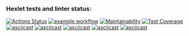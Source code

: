 ### Hexlet tests and linter status:
[![Actions Status](https://github.com/LikerK/python-project-lvl2/workflows/hexlet-check/badge.svg)](https://github.com/LikerK/python-project-lvl2/actions)
[![example workflow](https://github.com/LikerK/python-project-lvl2/workflows/my_linter/badge.svg)](https://github.com/LikerK/python-project-lvl2/actions)
[![Maintainability](https://api.codeclimate.com/v1/badges/c4dbc593129a63a866a6/maintainability)](https://codeclimate.com/github/LikerK/python-project-lvl2/maintainability)
[![Test Coverage](https://api.codeclimate.com/v1/badges/c4dbc593129a63a866a6/test_coverage)](https://codeclimate.com/github/LikerK/python-project-lvl2/test_coverage)
[![asciicast](https://asciinema.org/a/hmGSipGs9tviRXqFFbHbJRlSY.svg)](https://asciinema.org/a/hmGSipGs9tviRXqFFbHbJRlSY)
[![asciicast](https://asciinema.org/a/XyvFXV5t4e7FQXU8HOrNtuLhN.svg)](https://asciinema.org/a/XyvFXV5t4e7FQXU8HOrNtuLhN)
[![asciicast](https://asciinema.org/a/SweSq18hMAwzWDAfeQeZrho79.svg)](https://asciinema.org/a/SweSq18hMAwzWDAfeQeZrho79)
[![asciicast](https://asciinema.org/a/PcgK9HWW2YT5NrIWLy20BqV4Y.svg)](https://asciinema.org/a/PcgK9HWW2YT5NrIWLy20BqV4Y)
[![asciicast](https://asciinema.org/a/RlAgiBQpnjzVG0VaxO67km6AX.svg)](https://asciinema.org/a/RlAgiBQpnjzVG0VaxO67km6AX)
